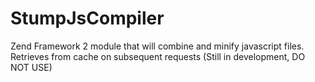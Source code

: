StumpJsCompiler
===============

Zend Framework 2 module that will combine and minify javascript files. Retrieves from cache on subsequent requests
(Still in development, DO NOT USE)

